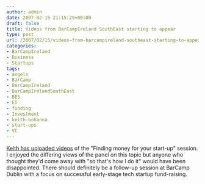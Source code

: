```yaml
---
author: admin
date: 2007-02-15 21:15:29+00:00
draft: false
title: Videos from BarCampIreland SouthEast starting to appear
type: post
url: /2007/02/15/videos-from-barcampireland-southeast-starting-to-appear/
categories:
- BarCampIreland
- Business
- Startups
tags:
- angels
- BarCamp
- BarCampIreland
- BarCampIrelandSouthEast
- BES
- EI
- funding
- Investment
- keith-bohanna
- start-ups
- VC
---
```


[Keith has uploaded videos](http://bohanna.typepad.com/pureplay/2007/02/video_upload_fi.html) of the "Finding money for your start-up" session. I enjoyed the differing views of the panel on this topic but anyone who thought they'd come away with "so that's how I do it" would have been disappointed. There should definitely be a follow-up session at BarCamp Dublin with a focus on successful early-stage tech startup fund-raising.


